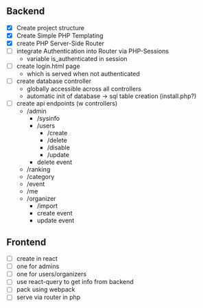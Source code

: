 ## Backend

- [x] Create project structure
- [x] Create Simple PHP Templating
- [x] create PHP Server-Side Router
- [ ] integrate Authentication into Router via PHP-Sessions
	* variable is_authenticated in session
- [ ] create login.html page
	* which is served when not authenticated
- [ ] create database controller
	* globally accessible across all controllers
	* automatic init of database -> sql table creation (install.php?)
- [ ] create api endpoints (w controllers)
	* /admin
		* /sysinfo
		* /users
			* /create
			* /delete
			* /disable
			* /update
		* delete event
	* /ranking
	* /category
	* /event
	* /me
	* /organizer
		* /import
		* create event
		* update event

## Frontend

- [ ] create in react
- [ ] one for admins
- [ ] one for users/organizers
- [ ] use react-query to get info from backend
- [ ] pack using webpack
- [ ] serve via router in php
